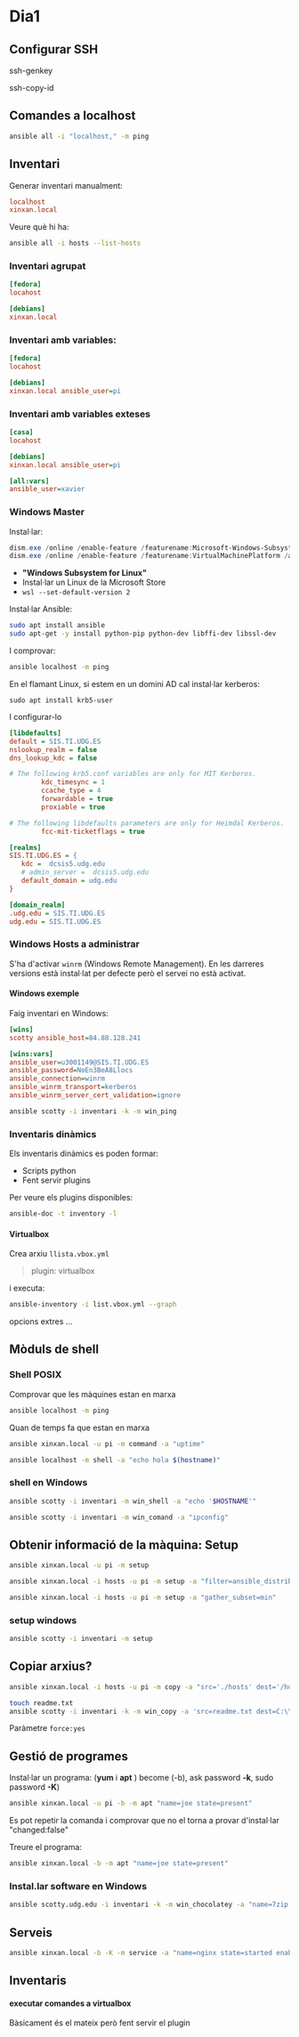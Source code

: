 # Dia1

## Configurar SSH

ssh-genkey

ssh-copy-id

## Comandes a localhost

```bash
ansible all -i "localhost," -m ping
```

## Inventari

Generar inventari manualment:

```ini
localhost
xinxan.local
```

Veure què hi ha:

```bash
ansible all -i hosts --list-hosts
```

### Inventari agrupat

```ini
[fedora]
locahost

[debians]
xinxan.local
```

### Inventari amb variables:

```ini
[fedora]
locahost

[debians]
xinxan.local ansible_user=pi
```

### Inventari amb variables exteses

```ini
[casa]
locahost

[debians]
xinxan.local ansible_user=pi

[all:vars]
ansible_user=xavier
```

### Windows Master

Instal·lar:

```powershell
dism.exe /online /enable-feature /featurename:Microsoft-Windows-Subsystem-Linux /all /norestart
dism.exe /online /enable-feature /featurename:VirtualMachinePlatform /all /norestart
```

- **"Windows Subsystem for Linux"**
- Instal·lar un Linux de la Microsoft Store
- `wsl --set-default-version 2`

Instal·lar Ansible:

```bash
sudo apt install ansible
sudo apt-get -y install python-pip python-dev libffi-dev libssl-dev
```

I comprovar:

```bash
ansible localhost -m ping
```

En el flamant Linux, si estem en un domini AD cal instal·lar kerberos:

```
sudo apt install krb5-user
```

I configurar-lo

```ini
[libdefaults]
default = SIS.TI.UDG.ES
nslookup_realm = false
dns_lookup_kdc = false

# The following krb5.conf variables are only for MIT Kerberos.
        kdc_timesync = 1
        ccache_type = 4
        forwardable = true
        proxiable = true

# The following libdefaults parameters are only for Heimdal Kerberos.
        fcc-mit-ticketflags = true

[realms]
SIS.TI.UDG.ES = {
   kdc =  dcsis5.udg.edu
   # admin_server =  dcsis5.udg.edu
   default_domain = udg.edu
}

[domain_realm]
.udg.edu = SIS.TI.UDG.ES
udg.edu = SIS.TI.UDG.ES
```

### Windows Hosts a administrar

S'ha d'activar `winrm` (Windows Remote Management). En les darreres versions està instal·lat per defecte però el servei no està activat.

#### Windows exemple

Faig inventari en Windows:

```ini
[wins]
scotty ansible_host=84.88.128.241

[wins:vars]
ansible_user=u3001149@SIS.TI.UDG.ES
ansible_password=NoEn3BeA8Llocs
ansible_connection=winrm
ansible_winrm_transport=kerberos
ansible_winrm_server_cert_validation=ignore
```

```bash
ansible scotty -i inventari -k -m win_ping
```

### Inventaris dinàmics

Els inventaris dinàmics es poden formar:

- Scripts python
- Fent servir plugins

Per veure els plugins disponibles:

```bash
ansible-doc -t inventory -l
```

#### Virtualbox

Crea arxiu `llista.vbox.yml`

> plugin: virtualbox

i executa:

```bash
ansible-inventory -i list.vbox.yml --graph
```

opcions extres ...

## Mòduls de shell

### Shell POSIX

Comprovar que les màquines estan en marxa

```bash
ansible localhost -m ping
```

Quan de temps fa que estan en marxa

```bash
ansible xinxan.local -u pi -m command -a "uptime"
```

```bash
ansible localhost -m shell -a "echo hola $(hostname)"
```

### shell en Windows

```bash
ansible scotty -i inventari -m win_shell -a "echo '$HOSTNAME'"
```

```bash
ansible scotty -i inventari -m win_comand -a "ipconfig"
```

## Obtenir informació de la màquina: Setup

```bash
ansible xinxan.local -u pi -m setup
```

```bash
ansible xinxan.local -i hosts -u pi -m setup -a "filter=ansible_distribution*"
```

```bash
ansible xinxan.local -i hosts -u pi -m setup -a "gather_subset=min"
```

### setup windows

```bash
ansible scotty -i inventari -m setup
```

## Copiar arxius?

```bash
ansible xinxan.local -i hosts -u pi -m copy -a "src='./hosts' dest='/home/pi/hosts'"
```

```bash
touch readme.txt
ansible scotty -i inventari -k -m win_copy -a 'src=readme.txt dest=C:\\readme.txt'
```

Paràmetre `force:yes`

## Gestió de programes

Instal·lar un programa: (**yum** i **apt** ) become (-b), ask password **-k**, sudo password **-K**)

```bash
ansible xinxan.local -u pi -b -m apt "name=joe state=present"
```

Es pot repetir la comanda i comprovar que no el torna a provar d'instal·lar "changed:false"

Treure el programa:

```bash
ansible xinxan.local -b -m apt "name=joe state=present"
```

### Instal.lar software en Windows

```bash
ansible scotty.udg.edu -i inventari -k -m win_chocolatey -a "name=7zip.install state=present"
```

## Serveis

```bash
ansible xinxan.local -b -K -m service -a "name=nginx state=started enabled=yes"
```

## Inventaris

#### executar comandes a virtualbox

Bàsicament és el mateix però fent servir el plugin

